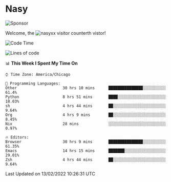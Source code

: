 # Nasy

<!--
<p align="center">
<img height="200" src="https://github-readme-stats.vercel.app/api?username=nasyxx&count_private=true&show_icons=true&theme=dracula&include_all_commits=true"/>
<img height="200" src="https://github-readme-stats.vercel.app/api/top-langs/?username=nasyxx&theme=dracula&hide=html,jupyter+notebook&count_private=true&show_icons=true"/>
</p>

  
----------------
-->

![Sponsor](https://img.shields.io/static/v1.svg?label=Sponsor&message=%E2%9D%A4&logo=GitHub&style=flat&color=pink)
 
Welcome, the ![nasyxx visitor counter](https://count.getloli.com/get/@nasyxx?theme=rule34)th vistor!
 
<!--START_SECTION:waka-->
![Code Time](http://img.shields.io/badge/Code%20Time-1%2C905%20hrs%201%20min-blue)

![Lines of code](https://img.shields.io/badge/From%20Hello%20World%20I%27ve%20Written-5%20Million%20lines%20of%20code-blue)

📊 **This Week I Spent My Time On** 

```text
⌚︎ Time Zone: America/Chicago

💬 Programming Languages: 
Other                    30 hrs 10 mins      ███████████████░░░░░░░░░░   61.4% 
Python                   8 hrs 51 mins       ████░░░░░░░░░░░░░░░░░░░░░   18.03% 
sh                       4 hrs 44 mins       ██░░░░░░░░░░░░░░░░░░░░░░░   9.64% 
Org                      4 hrs 9 mins        ██░░░░░░░░░░░░░░░░░░░░░░░   8.45% 
Nix                      28 mins             ░░░░░░░░░░░░░░░░░░░░░░░░░   0.97%

🔥 Editors: 
Browser                  30 hrs 9 mins       ███████████████░░░░░░░░░░   61.35% 
Emacs                    14 hrs 15 mins      ███████░░░░░░░░░░░░░░░░░░   29.01% 
Zsh                      4 hrs 44 mins       ██░░░░░░░░░░░░░░░░░░░░░░░   9.64%

```


 Last Updated on 13/02/2022 10:26:31 UTC
<!--END_SECTION:waka-->

<!-- ![visitors](https://visitor-badge.laobi.icu/badge?page_id=nasyxx.nasyxx) -->
